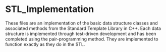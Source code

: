 # STL_Implementation
These files are an implementation of the basic data structure classes and associated methods from the Standard Template Library in C++. Each data structure is implemented through test-driven development and has been completed using the pair-programming method. They are implemented to function exactly as they do in the STL. 
